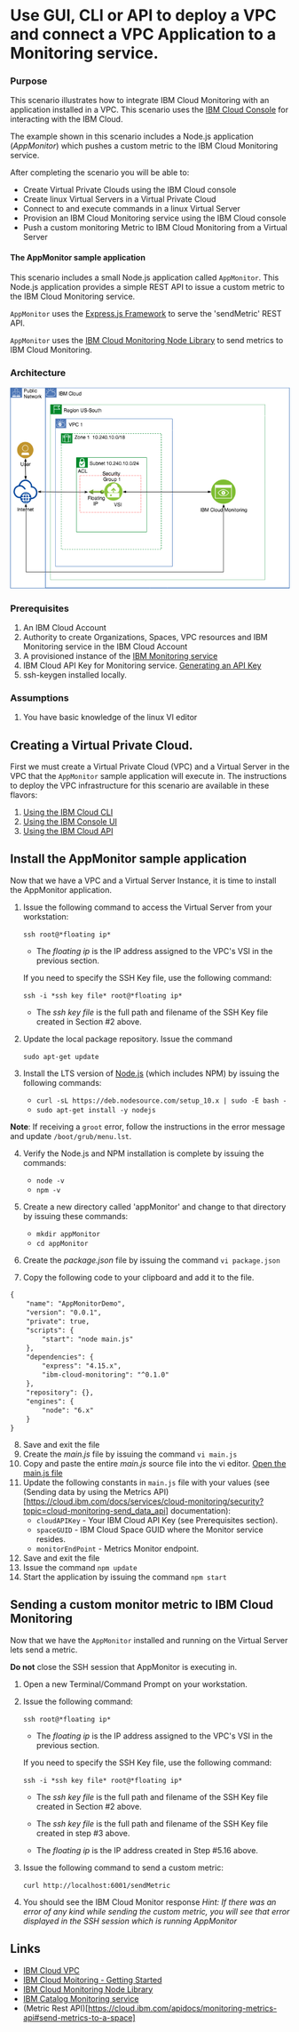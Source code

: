 # Use GUI, CLI or API to deploy a VPC and connect a VPC Application to a Monitoring service.

### Purpose
This scenario illustrates how to integrate IBM Cloud Monitoring with an application installed in a VPC. This scenario uses the [IBM Cloud Console](https://cloud.ibm.com) for interacting with the IBM Cloud.

The example shown in this scenario includes a Node.js application (*AppMonitor*) which pushes a custom metric to the IBM Cloud Monitoring service.

After completing the scenario you will be able to:
- Create Virtual Private Clouds using the IBM Cloud console
- Create linux Virtual Servers in a Virtual Private Cloud
- Connect to and execute commands in a linux Virtual Server
- Provision an IBM Cloud Monitoring service using the IBM Cloud console
- Push a custom monitoring Metric to IBM Cloud Monitoring from a Virtual Server
 

#### The AppMonitor sample application
This scenario includes a small Node.js application called `AppMonitor`. This Node.js application provides a simple REST API to issue a custom metric to the IBM Cloud Monitoring service.

`AppMonitor` uses the [Express.js Framework](https://expressjs.com/) to serve the 'sendMetric' REST API.

`AppMonitor` uses the [IBM Cloud Monitoring Node Library](https://www.npmjs.com/package/ibm-cloud-monitoring) to send metrics to IBM Cloud Monitoring.

### Architecture
![Architecture Overview](vpc-app-cloud-monitoring.png)

### Prerequisites
1. An IBM Cloud Account
2. Authority to create Organizations, Spaces, VPC resources and IBM Monitoring service in the IBM Cloud Account
3. A provisioned instance of the [IBM Monitoring service](https://cloud.ibm.com/catalog/services/monitoring)
4. IBM Cloud API Key for Monitoring service. [Generating an API Key](https://cloud.ibm.com/docs/services/cloud-monitoring/security?topic=cloud-monitoring-auth_api_key#auth_api_key)
7. ssh-keygen installed locally.

### Assumptions
1. You have basic knowledge of the linux VI editor

## Creating a Virtual Private Cloud.
First we must create a Virtual Private Cloud (VPC) and a Virtual Server in the VPC that the `AppMonitor` sample application will execute in. The instructions to deploy the VPC infrastructure for this scenario are available in these flavors:
1. [Using the IBM Cloud CLI](README-cli.md)
2. [Using the IBM Console UI](README-console.md)
3. [Using the IBM Cloud API](README-api.md)

## Install the AppMonitor sample application
Now that we have a VPC and a Virtual Server Instance, it is time to install the AppMonitor application.

1. Issue the following command to access the Virtual Server from your workstation: 
   
   `ssh root@*floating ip*`  
    - The *floating ip* is the IP address assigned to the VPC's VSI in the previous section.

   If you need to specify the SSH Key file, use the following command:

   `ssh -i *ssh key file* root@*floating ip*`
    - The *ssh key file* is the full path and filename of the SSH Key file created in Section #2 above.

2. Update the local package repository. Issue the command 

   `sudo apt-get update`
3. Install the LTS version of [Node.js](https://nodejs.org/en/) (which includes NPM) by issuing the following commands:
    - `curl -sL https://deb.nodesource.com/setup_10.x | sudo -E bash -`
    - `sudo apt-get install -y nodejs`

**Note**: If receiving a `groot` error, follow the instructions in the error message and update `/boot/grub/menu.lst`.

4. Verify the Node.js and NPM installation is complete by issuing the commands:
    - `node -v`
    - `npm -v` 

5. Create a new directory called 'appMonitor' and change to that directory by issuing these commands:
    - `mkdir appMonitor`
    - `cd appMonitor`

6. Create the *package.json* file by issuing the command `vi package.json`
7. Copy the following code to your clipboard and add it to the file. 
```
{
    "name": "AppMonitorDemo",
    "version": "0.0.1",
    "private": true,
    "scripts": {
        "start": "node main.js"
    },
    "dependencies": {
        "express": "4.15.x",
        "ibm-cloud-monitoring": "^0.1.0"
    },
    "repository": {},
    "engines": {
        "node": "6.x"
    }
}
```   
8. Save and exit the file
9. Create the *main.js* file by issuing the command `vi main.js`
10. Copy and paste the entire *main.js* source file into the vi editor. [Open the main.js file](appMonitor/appMonitor.js)
11. Update the following constants in `main.js` file with your values (see (Sending data by using the Metrics API)[https://cloud.ibm.com/docs/services/cloud-monitoring/security?topic=cloud-monitoring-send_data_api] documentation):
    - `cloudAPIKey` - Your IBM Cloud API Key (see Prerequisites section).
    - `spaceGUID` - IBM Cloud Space GUID where the Monitor service resides.
    - `monitorEndPoint` - Metrics Monitor endpoint.
11. Save and exit the file
12. Issue the command `npm update`
13. Start the application by issuing the command `npm start`

## Sending a custom monitor metric to IBM Cloud Monitoring
Now that we have the `AppMonitor` installed and running on the Virtual Server lets send a metric.

**Do not** close the SSH session that AppMonitor is executing in.

1. Open a new Terminal/Command Prompt on your workstation.
   
2. Issue the following command:

   `ssh root@*floating ip*`  
    - The *floating ip* is the IP address assigned to the VPC's VSI in the previous section.

   If you need to specify the SSH Key file, use the following command:

   `ssh -i *ssh key file* root@*floating ip*`
    - The *ssh key file* is the full path and filename of the SSH Key file created in Section #2 above.

    - The *ssh key file* is the full path and filename of the SSH Key file created in step #3 above.
    - The *floating ip* is the IP address created in Step #5.16 above.

3. Issue the following command to send a custom metric: 

     `curl http://localhost:6001/sendMetric`

5. You should see the IBM Cloud Monitor response
*Hint: If there was an error of any kind while sending the custom metric, you will see that error displayed in the SSH session which is running AppMonitor*


## Links
- [IBM Cloud VPC](https://cloud.ibm.com/docs/vpc-on-classic?topic=vpc-on-classic-getting-started)
- [IBM Cloud Moitoring - Getting Started](https://cloud.ibm.com/docs/services/cloud-monitoring?topic=cloud-monitoring-getting-started)
- [IBM Cloud Monitoring Node Library](https://www.npmjs.com/package/ibm-cloud-monitoring)
- [IBM Catalog Monitoring service](https://cloud.ibm.com/catalog/services/monitoring)
- (Metric Rest API)[https://cloud.ibm.com/apidocs/monitoring-metrics-api#send-metrics-to-a-space]



